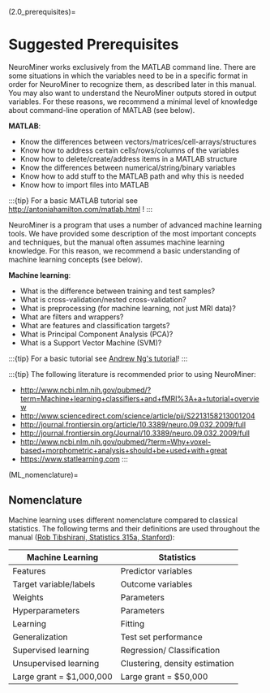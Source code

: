(2.0_prerequisites)=
# Suggested Prerequisites

NeuroMiner works exclusively from the MATLAB command line. There are some situations in which the variables need to be in a specific format in order for NeuroMiner to recognize them, as described later in this manual. You may also want to understand the NeuroMiner outputs stored in output variables. For these reasons, we recommend a minimal level of knowledge about command-line operation of MATLAB (see below).

**MATLAB**:

- Know the differences between vectors/matrices/cell-arrays/structures
- Know how to address certain cells/rows/columns of the variables
- Know how to delete/create/address items in a MATLAB structure
- Know the differences between numerical/string/binary variables
- Know how to add stuff to the MATLAB path and why this is needed
- Know how to import files into MATLAB

:::{tip}
For a basic MATLAB tutorial see http://antoniahamilton.com/matlab.html !
:::

NeuroMiner is a program that uses a number of advanced machine learning tools. We have provided some description of the most important concepts and techniques, but the manual often assumes machine learning knowledge. For this reason, we recommend a basic understanding of machine learning concepts (see below).

**Machine learning**:

- What is the difference between training and test samples?
- What is cross-validation/nested cross-validation?
- What is preprocessing (for machine learning, not just MRI data)?
- What are filters and wrappers?
- What are features and classification targets?
- What is Principal Component Analysis (PCA)?
- What is a Support Vector Machine (SVM)?

:::{tip}
For a basic tutorial see [Andrew Ng's tutorial](https://www.youtube.com/watch?v=PPLop4L2eGk&list=PLLssT5z_DsK-h9vYZkQkYNWcItqhlRJLN)!
:::

:::{tip}
The following literature is recommended prior to using NeuroMiner:
-  http://www.ncbi.nlm.nih.gov/pubmed/?term=Machine+learning+classifiers+and+fMRI%3A+a+tutorial+overview
-  http://www.sciencedirect.com/science/article/pii/S2213158213001204
-  http://journal.frontiersin.org/article/10.3389/neuro.09.032.2009/full
-  http://journal.frontiersin.org/Journal/10.3389/neuro.09.032.2009/full
-  http://www.ncbi.nlm.nih.gov/pubmed/?term=Why+voxel-based+morphometric+analysis+should+be+used+with+great
- https://www.statlearning.com
:::

(ML_nomenclature)=
## Nomenclature

Machine learning uses different nomenclature compared to classical statistics. The following terms and their definitions are used throughout the manual ([Rob Tibshirani, Statistics 315a, Stanford](https://explorecourses.stanford.edu/search?view=catalog&filter-coursestatus-Active=on&page=0&catalog=&q=STATS+315A%3A+Modern+Applied+Statistics%3A+Learning&collapse=)):

  | **Machine Learning**     | **Statistics**                 |
|--------------------------|--------------------------------|
| Features                 | Predictor variables            |
| Target variable/labels   | Outcome variables              |
| Weights                  | Parameters                     |
| Hyperparameters          | Parameters                     |
| Learning                 | Fitting                        |
| Generalization           | Test set performance           |
| Supervised learning      | Regression/ Classification     |
| Unsupervised learning    | Clustering, density estimation |
| Large grant = $1,000,000 | Large grant = $50,000          |
